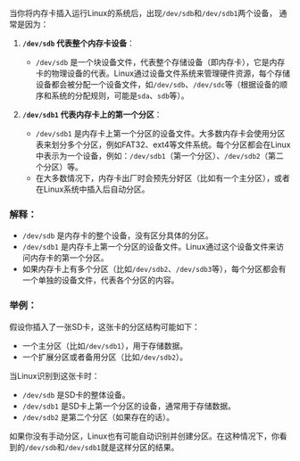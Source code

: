 当你将内存卡插入运行Linux的系统后，出现`/dev/sdb`和`/dev/sdb1`两个设备，
通常是因为：

1. **`/dev/sdb` 代表整个内存卡设备**：
   - `/dev/sdb` 是一个块设备文件，代表整个存储设备（即内存卡），它是内存卡的物理设备的代表。Linux通过设备文件系统来管理硬件资源，每个存储设备都会被分配一个设备文件，如`/dev/sdb`、`/dev/sdc`等（根据设备的顺序和系统的分配规则，可能是`sda`、`sdb`等）。

2. **`/dev/sdb1` 代表内存卡上的第一个分区**：
   - `/dev/sdb1` 是内存卡上第一个分区的设备文件。大多数内存卡会使用分区表来划分多个分区，例如FAT32、ext4等文件系统。每个分区都会在Linux中表示为一个设备，例如：`/dev/sdb1`（第一个分区）、`/dev/sdb2`（第二个分区）等。
   - 在大多数情况下，内存卡出厂时会预先分好区（比如有一个主分区），或者在Linux系统中插入后自动分区。

### 解释：
- `/dev/sdb` 是内存卡的整个设备，没有区分具体的分区。
- `/dev/sdb1` 是内存卡上第一个分区的设备文件。Linux通过这个设备文件来访问内存卡的第一个分区。
- 如果内存卡上有多个分区（比如`/dev/sdb2`、`/dev/sdb3`等），每个分区都会有一个单独的设备文件，代表各个分区的内容。

### 举例：
假设你插入了一张SD卡，这张卡的分区结构可能如下：
- 一个主分区（比如`/dev/sdb1`），用于存储数据。
- 一个扩展分区或者备用分区（比如`/dev/sdb2`）。

当Linux识别到这张卡时：
- `/dev/sdb` 是SD卡的整体设备。
- `/dev/sdb1` 是SD卡上第一个分区的设备，通常用于存储数据。
- `/dev/sdb2` 是第二个分区（如果存在的话）。

如果你没有手动分区，Linux也有可能自动识别并创建分区。在这种情况下，你看到的`/dev/sdb`和`/dev/sdb1`就是这样分区的结果。